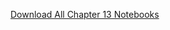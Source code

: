 [Download All Chapter 13 Notebooks](https://download-directory.github.io/?url=https://github.com/coursekata/teaching-materials/tree/main/By%20Chapter%20(ABCD)/Chapter%2013)
